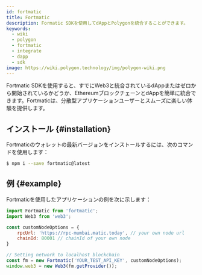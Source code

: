 ```yaml
---
id: fortmatic
title: Fortmatic
description: Formatic SDKを使用してdAppとPolygonを統合することができます。
keywords:
  - wiki
  - polygon
  - fortmatic
  - integrate
  - dapp
  - sdk
image: https://wiki.polygon.technology/img/polygon-wiki.png
---
```


Fortmatic SDKを使用すると、すでにWeb3と統合されているdAppまたはゼロから開始されているかどうか、EthereumブロックチェーンとdAppを簡単に統合できます。Fortmaticは、分散型アプリケーションユーザーとスムーズに楽しい体験を提供します。

## インストール {#installation}

Fortmaticのウォレットの最新バージョンをインストールするには、次のコマンドを使用します：

```bash
$ npm i --save fortmatic@latest
```

## 例 {#example}
Fortmaticを使用したアプリケーションの例を次に示します：

```js title="example.js"
import Fortmatic from 'fortmatic';
import Web3 from 'web3';

const customNodeOptions = {
    rpcUrl: 'https://rpc-mumbai.matic.today', // your own node url
    chainId: 80001 // chainId of your own node
}

// Setting network to localhost blockchain
const fm = new Fortmatic('YOUR_TEST_API_KEY', customNodeOptions);
window.web3 = new Web3(fm.getProvider());
```
